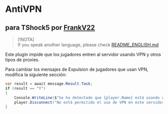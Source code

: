 # AntiVPN
## para TShock5 por [FrankV22](https://github.com/itsFrankV22)

> [!NOTA]  
> If you speak another language, please check [README_ENGLISH.md](https://github.com/itsFrankV22/AntiVPN/blob/main/README.md)

Este plugin impide que los jugadores entren al servidor usando VPN y otros tipos de proxies.

Para cambiar los mensajes de Expulsion de jugadores que usan VPN, modifica la siguiente sección:

```csharp
var result = await message.Result.Task;
if (result == "Y")
{
    Console.WriteLine($"Se ha detectado que {player.Name} está usando un proxy y ha sido expulsado.");
    player.Disconnect("No está permitido el uso de VPN en este servidor.");
}
